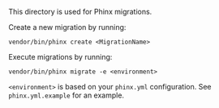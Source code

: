 This directory is used for Phinx migrations.

Create a new migration by running:

```
vendor/bin/phinx create <MigrationName>
```

Execute migrations by running:

```
vendor/bin/phinx migrate -e <environment>
```

`<environment>` is based on your `phinx.yml` configuration. See `phinx.yml.example` for an example.